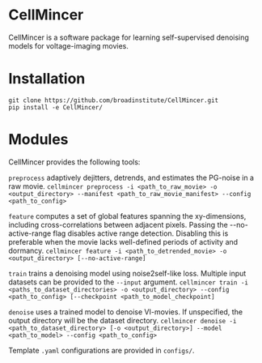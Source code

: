 CellMincer
===========

CellMincer is a software package for learning self-supervised denoising models for voltage-imaging movies.

Installation
============

```
git clone https://github.com/broadinstitute/CellMincer.git
pip install -e CellMincer/
```

Modules
=======

CellMincer provides the following tools:

`preprocess` adaptively dejitters, detrends, and estimates the PG-noise in a raw movie.
`cellmincer preprocess -i <path_to_raw_movie> -o <output_directory> --manifest <path_to_raw_movie_manifest> --config <path_to_config>`

`feature` computes a set of global features spanning the xy-dimensions, including cross-correlations between adjacent pixels. Passing the --no-active-range flag disables active range detection. Disabling this is preferable when the movie lacks well-defined periods of activity and dormancy.
`cellmincer feature -i <path_to_detrended_movie> -o <output_directory> [--no-active-range]`

`train` trains a denoising model using noise2self-like loss. Multiple input datasets can be provided to the `--input` argument.
`cellmincer train -i <paths_to_dataset_directories> -o <output_directory> --config <path_to_config> [--checkpoint <path_to_model_checkpoint]`

`denoise` uses a trained model to denoise VI-movies. If unspecified, the output directory will be the dataset directory.
`cellmincer denoise -i <path_to_dataset_directory> [-o <output_directory>] --model <path_to_model> --config <path_to_config>`

Template `.yaml` configurations are provided in `configs/`.

